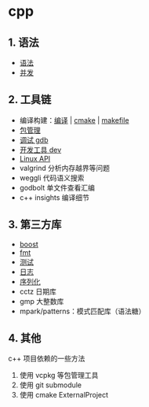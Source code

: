 # cpp

## 1. 语法

- [语法](./cpp-syntax.md)
- [并发](./cpp-concurrency.md)

## 2. 工具链

- 编译构建：[编译](./cpp-compilation.md) | [cmake](./cmake.md) | [makefile](./makefile.md)
- [包管理](./包管理.md)
- [调试 gdb](./gdb.md)
- [开发工具 dev](./dev.md)
- [Linux API](./linux-api.md)
- valgrind 分析内存越界等问题
- weggli 代码语义搜索
- godbolt 单文件查看汇编
- c++ insights 编译细节

## 3. 第三方库

- [boost](./boost.md)
- [fmt](./fmt.md)
- [测试](./test.md)
- [日志](./log.md)
- [序列化](./序列化.md)
- cctz 日期库
- gmp 大整数库
- mpark/patterns：模式匹配库（语法糖）

## 4. 其他

c++ 项目依赖的一些方法

1. 使用 vcpkg 等包管理工具
2. 使用 git submodule
3. 使用 cmake ExternalProject
